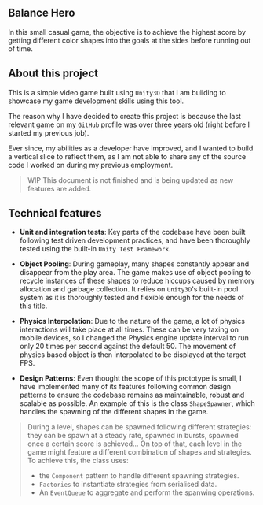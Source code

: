﻿## Balance Hero

In this small casual game, the objective is to achieve the highest score by getting different color shapes into the goals at the sides before running out of time.

## About this project

This is a simple video game built using `Unity3D` that I am building to showcase my game development skills using this tool.

The reason why I have decided to create this project is because the last relevant game on my `GitHub` profile was over three years old (right before I started my previous job).

Ever since, my abilities as a developer have improved, and I wanted to build a vertical slice to reflect them, as I am not able to share any of the source code I worked on during my previous employment.

> WIP This document is not finished and is being updated as new features are added.

## Technical features

- **Unit and integration tests**: Key parts of the codebase have been built following test driven development practices, and have been thoroughly tested using the built-in `Unity Test Framework`.

- **Object Pooling**: During gameplay, many shapes constantly appear and disappear from the play area. The game makes use of object pooling to recycle instances of these shapes to reduce hiccups caused by memory allocation and garbage collection. It relies on `Unity3D`'s built-in pool system as it is thoroughly tested and flexible enough for the needs of this title.

- **Physics Interpolation**: Due to the nature of the game, a lot of physics interactions will take place at all times. These can be very taxing on mobile devices, so I changed the Physics engine update interval to run only 20 times per second against the default 50. The movement of physics based object is then interpolated to be displayed at the target FPS.

- **Design Patterns**: Even thought the scope of this prototype is small, I have implemented many of its features following common design patterns to ensure the codebase remains as maintainable, robust and scalable as possible. An example of this is the class `ShapeSpawner`, which handles the spawning of the different shapes in the game.

> During a level, shapes can be spawned following different strategies: they can be spawn at a steady rate, spawned in bursts, spawned once a certain score is achieved... On top of that, each level in the game might feature a different combination of shapes and strategies.
> To achieve this, the class uses:
>   - the `Component` pattern to handle different spawning strategies.
>   - `Factories` to instantiate strategies from serialised data.
>   - An `EventQueue` to aggregate and perform the spanwing operations.
